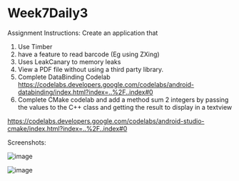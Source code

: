 # Week7Daily3
Assignment Instructions:
Create an application that
1. Use Timber
2. have a feature to read barcode (Eg using ZXing)
3. Uses LeakCanary to memory leaks 
4. View a PDF file without using a third party library.
5. Complete DataBinding Codelab
https://codelabs.developers.google.com/codelabs/android-databinding/index.html?index=..%2F..index#0
6. Complete CMake codelab and add a method sum 2 integers by passing the values to the C++ class and getting the result to display in a textview

https://codelabs.developers.google.com/codelabs/android-studio-cmake/index.html?index=..%2F..index#0


Screenshots:

![image](https://user-images.githubusercontent.com/44408528/49560432-6c694080-f8e0-11e8-94dd-7cace4277915.png)

![image](https://user-images.githubusercontent.com/44408528/49560391-27dda500-f8e0-11e8-89aa-2823bb7bf5e9.png)
